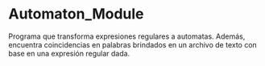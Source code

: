 # Automaton_Module
Programa que transforma expresiones regulares a automatas. Además, encuentra coincidencias en palabras brindados en un archivo de texto con base en una expresión regular dada.
